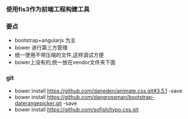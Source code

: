
###	使用fis3作为前端工程构建工具

###	要点
* bootstrap+angularjs 为主
* bower 进行第三方管理
* 统一使用不带压缩的文件,这样调试方便
* bower上没有的,统一放在vendor文件夹下面

### git 
* bower install https://github.com/daneden/animate.css.git#3.5.1 -save
* bower install https://github.com/dangrossman/bootstrap-daterangepicker.git -save
* bower install https://github.com/sofish/typo.css.git
